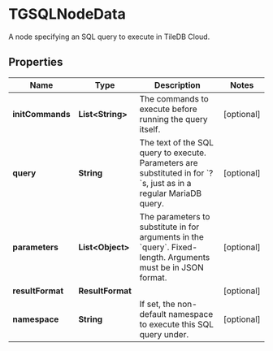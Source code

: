 

# TGSQLNodeData

A node specifying an SQL query to execute in TileDB Cloud. 

## Properties

| Name | Type | Description | Notes |
|------------ | ------------- | ------------- | -------------|
|**initCommands** | **List&lt;String&gt;** | The commands to execute before running the query itself. |  [optional] |
|**query** | **String** | The text of the SQL query to execute. Parameters are substituted in for &#x60;?&#x60;s, just as in a regular MariaDB query.  |  [optional] |
|**parameters** | **List&lt;Object&gt;** | The parameters to substitute in for arguments in the &#x60;query&#x60;. Fixed-length. Arguments must be in JSON format.  |  [optional] |
|**resultFormat** | **ResultFormat** |  |  [optional] |
|**namespace** | **String** | If set, the non-default namespace to execute this SQL query under.  |  [optional] |



